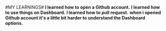 #MY LEARNINGS#
**I learned how to open a Github account.**
**I learned how to use things on Dashboard.**
**I learned how to pull request.**
**when i opened Github account it's a little bit harder to understand the Dashboard options.**
